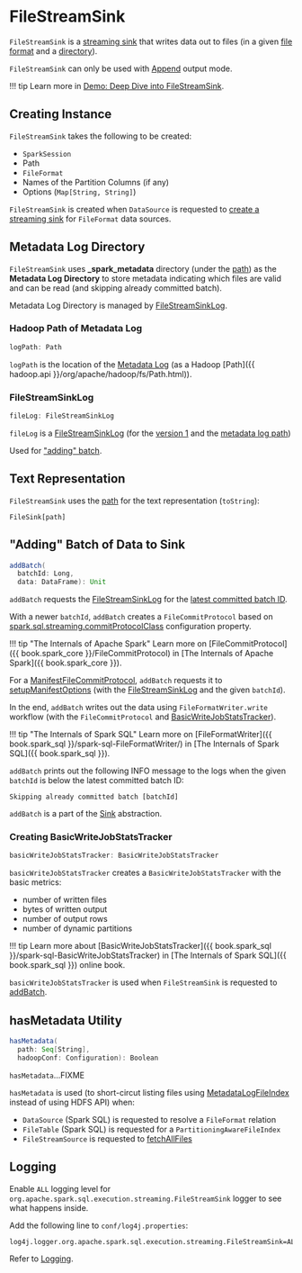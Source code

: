 # FileStreamSink

`FileStreamSink` is a [streaming sink](../../Sink.md) that writes data out to files (in a given [file format](#fileFormat) and a [directory](#path)).

`FileStreamSink` can only be used with [Append](../../OutputMode.md#Append) output mode.

!!! tip
    Learn more in [Demo: Deep Dive into FileStreamSink](../../demo/deep-dive-into-filestreamsink.md).

## Creating Instance

`FileStreamSink` takes the following to be created:

* <span id="sparkSession"> `SparkSession`
* <span id="path"> Path
* <span id="fileFormat"> `FileFormat`
* <span id="partitionColumnNames"> Names of the Partition Columns (if any)
* <span id="options"> Options (`Map[String, String]`)

`FileStreamSink` is created when `DataSource` is requested to [create a streaming sink](../../DataSource.md#createSink) for `FileFormat` data sources.

## <span id="metadataDir"><span id="getMetadataLogPath"> Metadata Log Directory

`FileStreamSink` uses **_spark_metadata** directory (under the [path](#path)) as the **Metadata Log Directory** to store metadata indicating which files are valid and can be read (and skipping already committed batch).

Metadata Log Directory is managed by [FileStreamSinkLog](#fileLog).

### <span id="logPath"> Hadoop Path of Metadata Log

```scala
logPath: Path
```

`logPath` is the location of the [Metadata Log](#getMetadataLogPath) (as a Hadoop [Path]({{ hadoop.api }}/org/apache/hadoop/fs/Path.html)).

### <span id="fileLog"> FileStreamSinkLog

```scala
fileLog: FileStreamSinkLog
```

`fileLog` is a [FileStreamSinkLog](FileStreamSinkLog.md) (for the [version 1](FileStreamSinkLog.md#VERSION) and the [metadata log path](#logPath))

Used for ["adding" batch](#addBatch).

## <span id="toString"> Text Representation

`FileStreamSink` uses the [path](#path) for the text representation (`toString`):

```text
FileSink[path]
```

## <span id="addBatch"> "Adding" Batch of Data to Sink

```scala
addBatch(
  batchId: Long,
  data: DataFrame): Unit
```

`addBatch` requests the [FileStreamSinkLog](#fileLog) for the [latest committed batch ID](../../HDFSMetadataLog.md#getLatest).

With a newer `batchId`, `addBatch` creates a `FileCommitProtocol` based on [spark.sql.streaming.commitProtocolClass](../../configuration-properties.md#spark.sql.streaming.commitProtocolClass) configuration property.

!!! tip "The Internals of Apache Spark"
    Learn more on [FileCommitProtocol]({{ book.spark_core }}/FileCommitProtocol) in [The Internals of Apache Spark]({{ book.spark_core }}).

For a [ManifestFileCommitProtocol](ManifestFileCommitProtocol.md), `addBatch` requests it to [setupManifestOptions](ManifestFileCommitProtocol.md#setupManifestOptions) (with the [FileStreamSinkLog](#fileLog) and the given `batchId`).

In the end, `addBatch` writes out the data using `FileFormatWriter.write` workflow (with the `FileCommitProtocol` and [BasicWriteJobStatsTracker](#basicWriteJobStatsTracker)).

!!! tip "The Internals of Spark SQL"
    Learn more on [FileFormatWriter]({{ book.spark_sql }}/spark-sql-FileFormatWriter/) in [The Internals of Spark SQL]({{ book.spark_sql }}).

`addBatch` prints out the following INFO message to the logs when the given `batchId` is below the latest committed batch ID:

```text
Skipping already committed batch [batchId]
```

`addBatch` is a part of the [Sink](../../Sink.md#addBatch) abstraction.

### <span id="basicWriteJobStatsTracker"> Creating BasicWriteJobStatsTracker

```scala
basicWriteJobStatsTracker: BasicWriteJobStatsTracker
```

`basicWriteJobStatsTracker` creates a `BasicWriteJobStatsTracker` with the basic metrics:

* number of written files
* bytes of written output
* number of output rows
* number of dynamic partitions

!!! tip
    Learn more about [BasicWriteJobStatsTracker]({{ book.spark_sql }}/spark-sql-BasicWriteJobStatsTracker) in [The Internals of Spark SQL]({{ book.spark_sql }}) online book.

`basicWriteJobStatsTracker` is used when `FileStreamSink` is requested to [addBatch](#addBatch).

## <span id="hasMetadata"> hasMetadata Utility

```scala
hasMetadata(
  path: Seq[String],
  hadoopConf: Configuration): Boolean
```

`hasMetadata`...FIXME

`hasMetadata` is used (to short-circut listing files using [MetadataLogFileIndex](MetadataLogFileIndex.md) instead of using HDFS API) when:

* `DataSource` (Spark SQL) is requested to resolve a `FileFormat` relation
* `FileTable` (Spark SQL) is requested for a `PartitioningAwareFileIndex`
* `FileStreamSource` is requested to [fetchAllFiles](FileStreamSource.md#fetchAllFiles)

## Logging

Enable `ALL` logging level for `org.apache.spark.sql.execution.streaming.FileStreamSink` logger to see what happens inside.

Add the following line to `conf/log4j.properties`:

```text
log4j.logger.org.apache.spark.sql.execution.streaming.FileStreamSink=ALL
```

Refer to [Logging](../../spark-logging.md).
